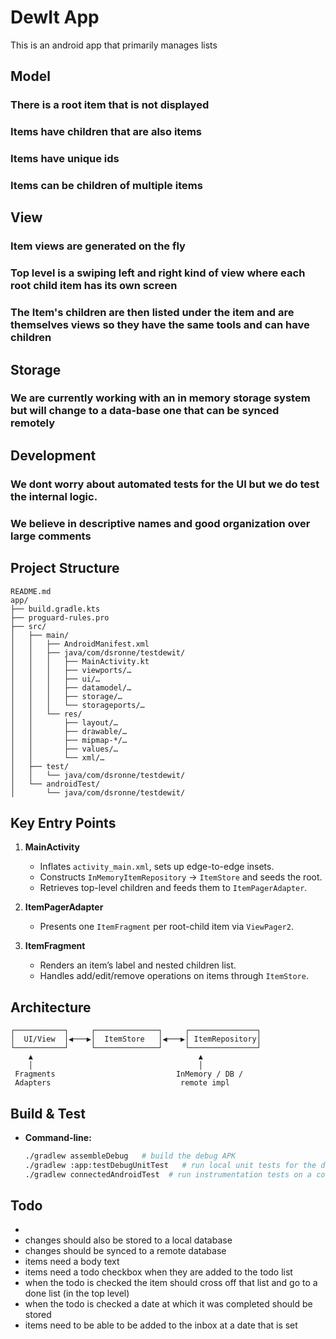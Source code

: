 # DewIt App
This is an android app that primarily manages lists
## Model
### There is a root item that is not displayed
### Items have children that are also items
### Items have unique ids
### Items can be children of multiple items
## View
### Item views are generated on the fly
### Top level is a swiping left and right kind of view where each root child item has its own screen
### The Item's children are then listed under the item and are themselves views so they have the same tools and can have children
## Storage
### We are currently working with an in memory storage system but will change to a data-base one that can be synced remotely
## Development
### We dont worry about automated tests for the UI but we do test the internal logic.
### We believe in descriptive names and good organization over large comments
  
## Project Structure

```
README.md
app/
├── build.gradle.kts
├── proguard-rules.pro
├── src/
│   ├── main/
│   │   ├── AndroidManifest.xml
│   │   ├── java/com/dsronne/testdewit/
│   │   │   ├── MainActivity.kt
│   │   │   ├── viewports/…
│   │   │   ├── ui/…
│   │   │   ├── datamodel/…
│   │   │   ├── storage/…
│   │   │   └── storageports/…
│   │   └── res/
│   │       ├── layout/…
│   │       ├── drawable/…
│   │       ├── mipmap-*/…
│   │       ├── values/…
│   │       └── xml/…
│   ├── test/
│   │   └── java/com/dsronne/testdewit/
│   └── androidTest/
│       └── java/com/dsronne/testdewit/
```  

## Key Entry Points

1. **MainActivity**
   - Inflates `activity_main.xml`, sets up edge-to-edge insets.
   - Constructs `InMemoryItemRepository` → `ItemStore` and seeds the root.
   - Retrieves top-level children and feeds them to `ItemPagerAdapter`.

2. **ItemPagerAdapter**
   - Presents one `ItemFragment` per root-child item via `ViewPager2`.

3. **ItemFragment**
   - Renders an item’s label and nested children list.
   - Handles add/edit/remove operations on items through `ItemStore`.

## Architecture

```
┌───────────┐     ┌──────────────┐     ┌───────────────┐
│  UI/View  │◀───▶│  ItemStore   │◀───▶│ ItemRepository│
└───────────┘     └──────────────┘     └───────────────┘
    ▲                                     ▲
    │                                     │
 Fragments                           InMemory / DB /
 Adapters                             remote impl
```

## Build & Test

- **Command-line:**
  ```bash
  ./gradlew assembleDebug   # build the debug APK
  ./gradlew :app:testDebugUnitTest   # run local unit tests for the debug build
  ./gradlew connectedAndroidTest  # run instrumentation tests on a connected device/emulator
  ```

## Todo
- 
- changes should also be stored to a local database
- changes should be synced to a remote database
- items need a body text
- items need a todo checkbox when they are added to the todo list
- when the todo is checked the item should cross off that list and go to a done list (in the top level)
- when the todo is checked a date at which it was completed should be stored
- items need to be able to be added to the inbox at a date that is set
